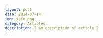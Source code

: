 ```yaml
---
layout: post
date: 2014-07-14
img: safe.png
category: Articles
description: I am description of article 2
---
```

